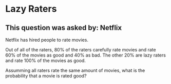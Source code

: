 # Lazy Raters


## This question was asked by: Netflix

Netflix has hired people to rate movies.

Out of all of the raters, 80% of the raters carefully rate movies and rate 60% of the movies as good and 40% as bad. The other 20% are lazy raters and rate 100% of the movies as good.

Assumming all raters rate the same amount of movies, what is the probability that a movie is rated good?
